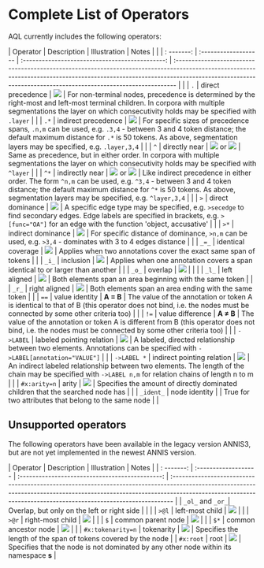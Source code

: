 # Complete List of Operators

AQL currently includes the following operators:

| Operator     | Description                | Illustration                                                 | Notes                                                                                                                                                                                                                                       | |
| : -------:   | :-------------------       |       :---------------------------------------------:        | :------------------------------------------------------------------------------------------------------------------------------------------------------------------------------------------------------------------------------------------ | |
| `.`          | direct precedence          | ![](images/A-pred-B.svg)                                     | For non-terminal nodes, precedence is determined by the right-most and left-most terminal children. In corpora with multiple segmentations the layer on which consecutivity holds may be specified with `.layer`                            | |
| `.*`         | indirect precedence        | ![](images/A-pred-ind-B.svg)                                 | For specific sizes of precedence spans, `.n,m` can be used, e.g. `.3,4` - between 3 and 4 token distance; the default maximum distance for `.*` is 50 tokens. As above, segmentation layers may be specified, e.g. `.layer,3,4`             | |
| `^`          | directly near              | ![](images/A-pred-B.svg) or ![](images/B-pred-A.svg)         | Same as precedence, but in either order. In corpora with multiple segmentations the layer on which consecutivity holds may be specified with `^layer`                                                                                       | |
| `^*`         | indirectly near            | ![](images/A-pred-ind-B.svg) or ![](images/B-pred-ind-A.svg) | Like indirect precedence in either order. The form `^n,m` can be used, e.g. `^3,4` - between 3 and 4 token distance; the default maximum distance for `^*` is 50 tokens. As above, segmentation layers may be specified, e.g. `^layer,3,4`  | |
| `>`          | direct dominance           | ![](images/A-dom-B.svg)                                      | A specific edge type may be specified, e.g. `>secedge` to find secondary edges. Edge labels are specified in brackets, e.g. `>[func="OA"]` for an edge with the function 'object, accusative'                                               | |
| `>*`         | indirect dominance         | ![](images/A-dom-ind-B.svg)                                  | For specific distance of dominance, `>n,m` can be used, e.g. `>3,4` - dominates with 3 to 4 edges distance                                                                                                                                  | |
| `_=_`        | identical coverage         | ![](images/A-cov-ident-B.svg)                                | Applies when two annotations cover the exact same span of tokens                                                                                                                                                                            | |
| `_i_`        | inclusion                  | ![](images/A-cov-incl-B.svg)                                 | Applies when one annotation covers a span identical to or larger than  another                                                                                                                                                              | |
| `_o_`        | overlap                    | ![](images/A-cov-over-B.svg)                                 |                                                                                                                                                               | |
| `_l_`        | left aligned               | ![](images/A-cov-left-B.svg)                                 | Both elements span an area beginning with the same token                                                                                                                                                                                    | |
| `_r_`        | right aligned              | ![](images/A-cov-right-B.svg)                                | Both elements span an area ending with the same token                                                                                                                                                                                       | |
| `==`         | value identity             | **A = B**                                                    | The value of the annotation or token A is identical to that of B (this operator does not bind, i.e. the nodes must be connected by some other criteria too)                                                                                 | |
| `!=`         | value difference           | **A ≠ B**                                                    | The value of the annotation or token A is different from B (this operator does not bind, i.e. the nodes must be connected by some other criteria too)                                                                                       | |
| `->LABEL`    | labeled pointing relation  | ![](images/A-point-direct-B.svg)                            | A labeled, directed relationship between two elements. Annotations can be specified with `->LABEL[annotation="VALUE"]`                                                                                                                      | |
| `->LABEL *`  | indirect pointing relation | ![](images/A-point-ind-B.svg)                               | An indirect labeled relationship between two elements. The length of the chain may be specified with `->LABEL n,m` for relation chains of length n to m                                                                                     | |
| `#x:arity=n` | arity                      | ![](images/A-arity.svg)                                     | Specifies the amount of directly dominated children that the searched node has                                                                                                                                                              | |
| `_ident_`    | node identity       |                                                                         |       True for two attributes that belong to the same node                                                                                                                                                                        | |

## Unsupported operators 

The following operators have been available in the legacy version ANNIS3, but are not yet implemented in the newest ANNIS version.

| Operator          | Description          | Illustration                                    | Notes                                                                                                                                                                                                                                       |
| : -------:        | :------------------- | :---------------------------------------------: | :------------------------------------------------------------------------------------------------------------------------------------------------------------------------------------------------------------------------------------------ |
| `_ol_` and `_or_`| Overlap, but only on the left or right side | | |
| `>@l`             | left-most child      | ![](images/A-left-B.svg)                        |                                                                                                                                                                                                                                             |
| `>@r`             | right-most child     | ![](images/A-right-B.svg)                       |                                                                                                                                                                                                                                             |
| `$`               | common parent node   | ![](images/A-parent-B.svg)                      |                                                                                                                                                                                                                                             |
| `$*`              | common ancestor node | ![](images/A-ancestor-B.svg)                    |                                                                                                                                                                                                                                             |
| `#x:tokenarity=n` | tokenarity           | ![](images/A-tokenarity.svg)                    | Specifies the length of the span of tokens covered by the node                                                                                                                                                                              |
| `#x:root`         | root                 | ![](images/A-root.svg)                          | Specifies that the node is not dominated by any other node within its namespace       **s**                                                                                                                                                 |